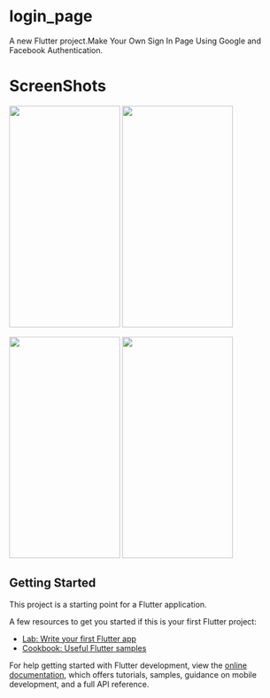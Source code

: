 # login_page

A new Flutter project.Make Your Own Sign In Page Using Google and Facebook Authentication.

# ScreenShots 

<img src="https://user-images.githubusercontent.com/63139007/176989663-5741bb0d-304b-4c0d-83ab-a6c4c6726590.jpg" width="200" height="400" />                           <img src="https://user-images.githubusercontent.com/63139007/176989667-d98f4bff-e7a3-4887-a8f2-7cd279b4a9d7.jpg" width="200" height="400" />


<img src="https://user-images.githubusercontent.com/63139007/176989670-48ab5280-0fc9-4e99-9a17-ac27a82271ad.jpg" width="200" height="400" />              <img src="https://user-images.githubusercontent.com/63139007/176989674-273fa549-6ef2-4cd7-a2c4-83f8b6e98f7f.jpg" width="200" height="400" />


## Getting Started

This project is a starting point for a Flutter application.

A few resources to get you started if this is your first Flutter project:

- [Lab: Write your first Flutter app](https://docs.flutter.dev/get-started/codelab)
- [Cookbook: Useful Flutter samples](https://docs.flutter.dev/cookbook)

For help getting started with Flutter development, view the
[online documentation](https://docs.flutter.dev/), which offers tutorials,
samples, guidance on mobile development, and a full API reference.
